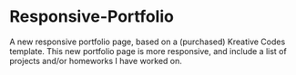 # Responsive-Portfolio
A new responsive portfolio page, based on a (purchased) Kreative Codes template.
This new portfolio page is more responsive, and include a list of projects and/or homeworks I have worked on.
